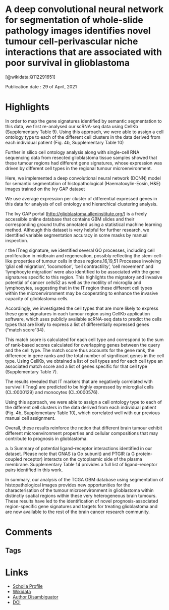 
A deep convolutional neural network for segmentation of whole-slide pathology images identifies novel tumour cell-perivascular niche interactions that are associated with poor survival in glioblastoma
========================================================================================================================================================================================================
  
  [@wikidata:Q112291651]  
  
Publication date : 29 of April, 2021  

# Highlights
 In order to map the gene signatures identified by semantic segmentation to this data, we first re-analysed our scRNA-seq data using CellKb (Supplementary Table 9). Using this approach, we were able to assign a cell ontology type to each of the different cell clusters in the data derived from each individual patient (Fig. 4b, Supplementary Table 10)

 Further in silico cell ontology analysis along with single-cell RNA sequencing data from resected glioblastoma tissue samples showed that these tumour regions had different gene signatures, whose expression was driven by different cell types in the regional tumour microenvironment. 

Here, we implemented a deep convolutional neural network (DCNN) model for semantic segmentation of histopathological (Haematoxylin-Eosin, H&E) images trained on the Ivy GAP dataset


We use average expression per cluster of differential expressed genes in this data for analysis of cell ontology and hierarchical clustering analysis.

The Ivy GAP portal (http://glioblastoma.alleninstitute.org/) is a freely accessible online database that contains GBM slides and their corresponding ground truths annotated using a statistical machine learning method. Although this dataset is very helpful for further research, we identified variable segmentation accuracy in some masks by manual inspection.

r the ITneg signature, we identified several GO processes, including cell proliferation in midbrain and regeneration, possibly reflecting the stem-cell-like properties of tumour cells in those regions.16,19,51 Processes involving ‘glial cell migration’, ‘locomotion’, ‘cell contractility’, ‘cell movement’ and ‘lymphocyte migration’ were also identified to be associated with the gene signatures specific to this region. This highlights the migratory and invasive potential of cancer cells52 as well as the motility of microglia and lymphocytes, suggesting that in the IT region these different cell types within the microenvironment may be cooperating to enhance the invasive capacity of glioblastoma cells.

Accordingly, we investigated the cell types that are more likely to express these gene signatures in each tumour region using CellKb application software, which uses publicly available scRNA-seq data to predict the cells types that are likely to express a list of differentially expressed genes (“match score”34). 

This match score is calculated for each cell type and correspond to the sum of rank-based scores calculated for overlapping genes between the query and the cell type. 
The match score thus accounts for the gene rank, the difference in gene ranks and the total number of significant genes in the cell type. 
Using CellKb, we obtained a list of cell types and for each cell type an associated match score and a list of genes specific for that cell type (Supplementary Table 7).

The results revealed that IT markers that are negatively correlated with survival (ITneg) are predicted to be highly expressed by microglial cells (CL:0000129) and monocytes (CL:0000576).

Using this approach, we were able to assign a cell ontology type to each of the different cell clusters in the data derived from each individual patient (Fig. 4b, Supplementary Table 10), which correlated well with our previous manual cell assignment.

Overall, these results reinforce the notion that different brain tumour exhibit different microenvironment properties and cellular compositions that may contribute to prognosis in glioblastoma.


a. b Summary of potential ligand–receptor interactions identified in our dataset. Please note that GNAS (a Gα subunit) and PTGIR (a G protein-coupled receptor) interacts on the cytoplasmic side of the plasma membrane. Supplementary Table 14 provides a full list of ligand–receptor pairs identified in this work.

In summary, our analysis of the TCGA GBM database using segmentation of histopathological images provides new opportunities for the characterisation of the tumour microenvironment in glioblastoma within distinctly spatial regions within these very heterogeneous brain tumours. These results have led to the identification of novel prognosis-associated region-specific gene signatures and targets for treating glioblastoma and are now available to the rest of the brain cancer research community.
# Comments

## Tags

# Links
  
 * [Scholia Profile](https://scholia.toolforge.org/work/Q112291651)  
 * [Wikidata](https://www.wikidata.org/wiki/Q112291651)  
 * [Author Disambiguator](https://author-disambiguator.toolforge.org/work_item_oauth.php?id=Q112291651&batch_id=&match=1&author_list_id=&doit=Get+author+links+for+work)  
 * [DOI](https://doi.org/10.1038/S41416-021-01394-X)  
